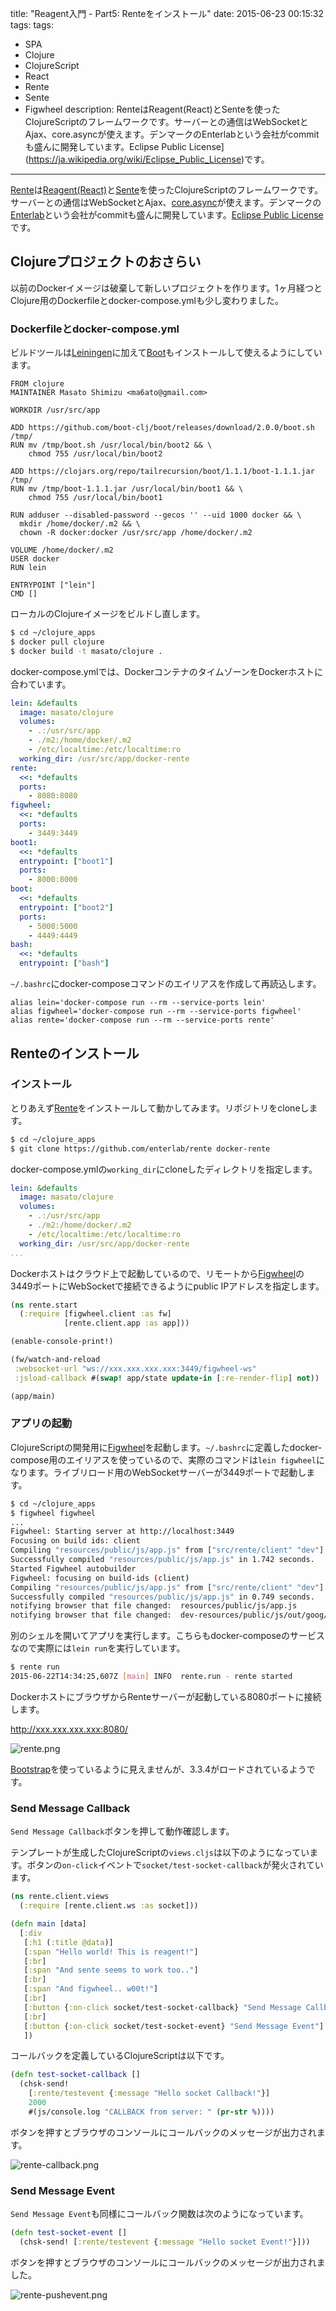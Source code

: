 title: "Reagent入門 - Part5: Renteをインストール"
date: 2015-06-23 00:15:32
tags:
tags:
 - SPA
 - Clojure
 - ClojureScript
 - React
 - Rente
 - Sente
 - Figwheel
description: RenteはReagent(React)とSenteを使ったClojureScriptのフレームワークです。サーバーとの通信はWebSocketとAjax、core.asyncが使えます。デンマークのEnterlabという会社がcommitも盛んに開発しています。Eclipse Public License](https://ja.wikipedia.org/wiki/Eclipse_Public_License)です。
---

[Rente](https://github.com/enterlab/rente)は[Reagent(React)](https://github.com/reagent-project/reagent)と[Sente](https://github.com/ptaoussanis/sente)を使ったClojureScriptのフレームワークです。サーバーとの通信はWebSocketとAjax、[core.async](https://github.com/clojure/core.async)が使えます。デンマークの[Enterlab](http://enterlab.com/)という会社がcommitも盛んに開発しています。[Eclipse Public License](https://ja.wikipedia.org/wiki/Eclipse_Public_License)です。

<!-- more -->

## Clojureプロジェクトのおさらい

以前のDockerイメージは破棄して新しいプロジェクトを作ります。1ヶ月経つとClojure用のDockerfileとdocker-compose.ymlも少し変わりました。

### Dockerfileとdocker-compose.yml

ビルドツールは[Leiningen](http://leiningen.org/)に加えて[Boot](https://github.com/boot-clj/boot)もインストールして使えるようにしています。

```bash:~/clojure_apps/Dockerfile
FROM clojure
MAINTAINER Masato Shimizu <ma6ato@gmail.com>

WORKDIR /usr/src/app

ADD https://github.com/boot-clj/boot/releases/download/2.0.0/boot.sh /tmp/
RUN mv /tmp/boot.sh /usr/local/bin/boot2 && \
    chmod 755 /usr/local/bin/boot2

ADD https://clojars.org/repo/tailrecursion/boot/1.1.1/boot-1.1.1.jar /tmp/
RUN mv /tmp/boot-1.1.1.jar /usr/local/bin/boot1 && \
    chmod 755 /usr/local/bin/boot1

RUN adduser --disabled-password --gecos '' --uid 1000 docker && \
  mkdir /home/docker/.m2 && \
  chown -R docker:docker /usr/src/app /home/docker/.m2

VOLUME /home/docker/.m2
USER docker
RUN lein

ENTRYPOINT ["lein"]
CMD []
```

ローカルのClojureイメージをビルドし直します。

```bash
$ cd ~/clojure_apps
$ docker pull clojure
$ docker build -t masato/clojure .
```

docker-compose.ymlでは、DockerコンテナのタイムゾーンをDockerホストに合わています。

```yaml:~/clojure_apps/docker-compose.yml
lein: &defaults
  image: masato/clojure
  volumes:
    - .:/usr/src/app
    - ./m2:/home/docker/.m2
    - /etc/localtime:/etc/localtime:ro
  working_dir: /usr/src/app/docker-rente
rente:
  <<: *defaults
  ports:
    - 8080:8080
figwheel:
  <<: *defaults
  ports:
    - 3449:3449
boot1:
  <<: *defaults
  entrypoint: ["boot1"]
  ports:
    - 8000:8000
boot:
  <<: *defaults
  entrypoint: ["boot2"]
  ports:
    - 5000:5000
    - 4449:4449
bash:
  <<: *defaults
  entrypoint: ["bash"]
```

`~/.bashrc`にdocker-composeコマンドのエイリアスを作成して再読込します。

```bash:~/.bashrc
alias lein='docker-compose run --rm --service-ports lein'
alias figwheel='docker-compose run --rm --service-ports figwheel'
alias rente='docker-compose run --rm --service-ports rente'
```

## Renteのインストール

### インストール

とりあえず[Rente](https://github.com/enterlab/rente)をインストールして動かしてみます。リポジトリをcloneします。

```bash
$ cd ~/clojure_apps
$ git clone https://github.com/enterlab/rente docker-rente
```

docker-compose.ymlの`working_dir`にcloneしたディレクトリを指定します。

```yaml:~/clojure_apps/docker-compose.yml
lein: &defaults
  image: masato/clojure
  volumes:
    - .:/usr/src/app
    - ./m2:/home/docker/.m2
    - /etc/localtime:/etc/localtime:ro
  working_dir: /usr/src/app/docker-rente
...
```

Dockerホストはクラウド上で起動しているので、リモートから[Figwheel](https://github.com/bhauman/lein-figwheel/)の3449ポートにWebSocketで接続できるようにpublic IPアドレスを指定します。

```clj:~/clojure_apps/docker-rente/dev/start.cljs
(ns rente.start
  (:require [figwheel.client :as fw]
            [rente.client.app :as app]))

(enable-console-print!)

(fw/watch-and-reload
 :websocket-url "ws://xxx.xxx.xxx.xxx:3449/figwheel-ws"
 :jsload-callback #(swap! app/state update-in [:re-render-flip] not))

(app/main)
```

### アプリの起動

ClojureScriptの開発用に[Figwheel](https://github.com/bhauman/lein-figwheel)を起動します。`~/.bashrc`に定義したdocker-compose用のエイリアスを使っているので、実際のコマンドは`lein figwheel`になります。ライブリロード用のWebSocketサーバーが3449ポートで起動します。

```bash
$ cd ~/clojure_apps
$ figwheel figwheel
...
Figwheel: Starting server at http://localhost:3449
Focusing on build ids: client
Compiling "resources/public/js/app.js" from ["src/rente/client" "dev"]...
Successfully compiled "resources/public/js/app.js" in 1.742 seconds.
Started Figwheel autobuilder
Figwheel: focusing on build-ids (client)
Compiling "resources/public/js/app.js" from ["src/rente/client" "dev"]...
Successfully compiled "resources/public/js/app.js" in 0.749 seconds.
notifying browser that file changed:  resources/public/js/app.js
notifying browser that file changed:  dev-resources/public/js/out/goog/deps.js
```

別のシェルを開いてアプリを実行します。こちらもdocker-composeのサービスなので実際には`lein run`を実行しています。

```bash
$ rente run
2015-06-22T14:34:25,607Z [main] INFO  rente.run - rente started
```

DockerホストにブラウザからRenteサーバーが起動している8080ポートに接続します。

http://xxx.xxx.xxx.xxx:8080/

![rente.png](/2015/06/23/reagent-rente-install/rente.png)

[Bootstrap](http://getbootstrap.com/)を使っているように見えませんが、3.3.4がロードされているようです。

### Send Message Callback

`Send Message Callback`ボタンを押して動作確認します。

テンプレートが生成したClojureScriptの`views.cljs`は以下のようになっています。ボタンの`on-click`イベントで`socket/test-socket-callback`が発火されています。

```clj:~/clojure_apps/docker-rente/src/rente/client/views.cljs
(ns rente.client.views
  (:require [rente.client.ws :as socket]))

(defn main [data]
  [:div
   [:h1 (:title @data)]
   [:span "Hello world! This is reagent!"]
   [:br]
   [:span "And sente seems to work too.."]
   [:br]
   [:span "And figwheel.. w00t!"]
   [:br]
   [:button {:on-click socket/test-socket-callback} "Send Message Callback"]
   [:br]
   [:button {:on-click socket/test-socket-event} "Send Message Event"]
   ])
```

コールバックを定義しているClojureScriptは以下です。

```clj:~/clojure_apps/docker-rente/src/rente/client/ws.cljs
(defn test-socket-callback []
  (chsk-send!
    [:rente/testevent {:message "Hello socket Callback!"}]
    2000
    #(js/console.log "CALLBACK from server: " (pr-str %))))
```

ボタンを押すとブラウザのコンソールにコールバックのメッセージが出力されます。

![rente-callback.png](/2015/06/23/reagent-rente-install/rente-callback.png)


### Send Message Event

`Send Message Event`も同様にコールバック関数は次のようになっています。


```clj:~/clojure_apps/docker-rente/src/rente/client/ws.cljs
(defn test-socket-event []
  (chsk-send! [:rente/testevent {:message "Hello socket Event!"}]))
```

ボタンを押すとブラウザのコンソールにコールバックのメッセージが出力されました。

![rente-pushevent.png](/2015/06/23/reagent-rente-install/rente-pushevent.png)

